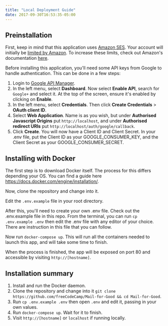 ```yaml
---
title: "Local Deployment Guide"
date: 2017-09-30T16:53:35-05:00
---
```


## Preinstallation

First, keep in mind that this application uses [Amazon SES](https://aws.amazon.com/ses/). Your account will initially be [limited by Amazon](http://docs.aws.amazon.com/ses/latest/DeveloperGuide/manage-sending-limits.html). To increase these limits, check out Amazon's documentation [here](http://docs.aws.amazon.com/ses/latest/DeveloperGuide/increase-sending-limits.html).

Before installing this application, you'll need some API keys from Google to handle authentication. This can be done in a few steps:

1. Login to [Google API Manager](https://console.developers.google.com/apis/).
2. In the left menu, select **Dashboard**. Now select **Enable API**, search for `Google+` and select it. At the top of the screen, ensure it's enabled by clicking on **Enable**.
3. In the left menu, select **Credentials**. Then click **Create Credentials** > **OAuth client ID**.
4. Select **Web Application**. Name is as you wish, but under **Authorised Javascript Origins** put `http://localhost`, and under **Authorised redirect URIs** put `http://localhost/auth/google/callback`.
5. Click **Create**. You will now have a Client ID and Client Secret. In your .env file, put the Client ID as your GOOGLE_CONSUMER_KEY, and the Client Secret as your GOOGLE_CONSUMER_SECRET.

## Installing with Docker

The first step is to download Docker itself. The process for this differs depending your OS. You can find a guide here https://docs.docker.com/engine/installation/.

Now, clone the repository and change into it.

Edit the `.env.example` file in your root directory.

After this, you'll need to create your own .env file. Check out the .env.example file in this repo. From the terminal, you can run `cp .env.example .env` then edit the .env file with any editor of your choice. There are instruction in this file that you can follow.

Now run `docker-compose up`. This will run all the containers needed to launch this app, and will take some time to finish.

When the process is finished, the app will be exposed on port 80 and accessible by visiting `http://[hostname]`.

## Installation summary

1. Install and run the Docker daemon.
2. Clone the repository and change into it `git clone https://github.com/freeCodeCamp/Mail-for-Good && cd Mail-for-Good`.
3. Run `cp .env.example .env` then open `.env` and edit it, passing in your own values.
4. Run `docker-compose up`. Wait for it to finish.
5. Visit `http://[hostname]` or `localhost` if running locally.